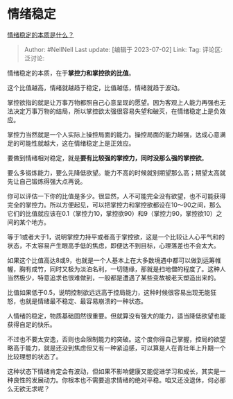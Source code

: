 # 情绪稳定

[情绪稳定的本质是什么？](https://www.zhihu.com/question/607297046/answer/3099690927)

> Author: #NellNell
> Last update: [编辑于 2023-07-02]
> Link:
> Tag:
> 评论区:
> 泛讨论:

情绪稳定的本质，在于**掌控力和掌控欲的比值**。

这个比值越高，情绪就越趋于稳定，比值越低，情绪就趋于波动。

掌控欲指的就是让万事万物都照自己心意呈现的愿望。因为客观上人能力再强也无法决定万事万物的结局，所以掌控欲太强很容易失望和破灭，在情绪稳定上是负效应。

掌控力当然就是一个人实际上操控局面的能力。操控局面的能力越强，达成心意满足的可能性就越大，这在情绪稳定上是正效应。

要做到情绪相对稳定，就是**要有比较强的掌控力，同时没那么强的掌控欲**。

要么多锻炼能力，要么先降低欲望。能力不高的时候就别期望那么高；期望太高就先让自己锻炼得强大点再说。

你可以评估一下你的比值是多少。很显然，人不可能完全没有欲望，也不可能获得完全的掌控力。所以方便起见，可以把掌控力和掌控欲都设在10～90之间，那么它们的比值就应该在0.1（掌控力10，掌控欲90）和9（掌控力90，掌控欲10）之间的某个地方。

等于1或者大于1，说明掌控力持平或者高于掌控欲，这是一个比较让人心平气和的状态，不太容易产生眼高手低的焦虑，即便达不到目标，心理落差也不会太大。

如果这个比值高达8或9，也就是一个人基本上在大多数境遇中都可以做到运筹帷幄，胸有成竹，同时又极为淡泊名利，一切随缘，那就是扫地僧的程度了。这种人当然极少，特意追求也很难做到，一般都是遭遇了某些变故被老天塑造出来的。

比值如果低于0.5，说明控制欲远远高于控局能力，这种时候很容易出现无能狂怒，也就是情绪最不稳定、最容易崩溃的一种状态。

人情绪的稳定，物质基础固然很重要。但就算没有强大的能力，适当降低欲望也能获得自足的快乐。

不过也不要太安逸，否则也会限制能力的突破。这个度你得自己掌握，控局的欲望略高于能力，就是还没到焦虑但又有一种紧迫感，可以算是人在青壮年上升期一个比较理想的状态了。

这种状态下情绪肯定会有波动，但如果不影响健康又能促进学习和成长，其实是一种良性的发展动力。你根本也不需要追求情绪的绝对平稳。咱又还没退休，何必那么无欲无求呢？
